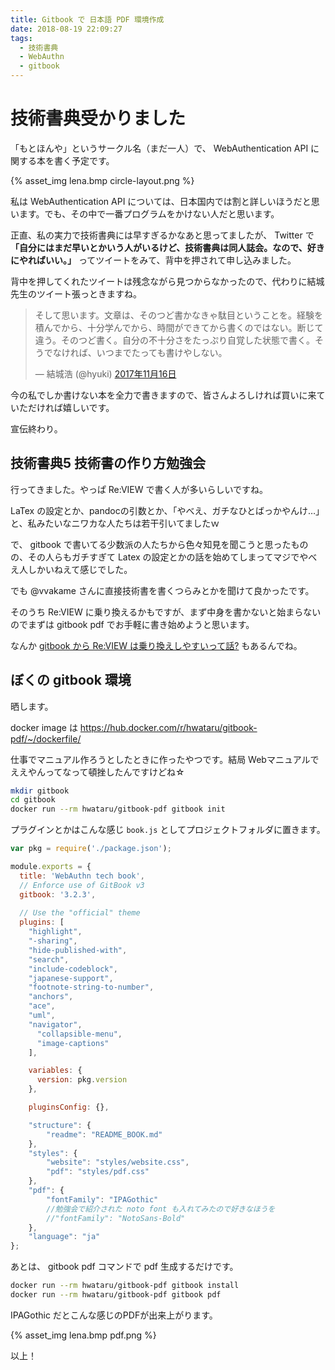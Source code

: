 ```yaml
---
title: Gitbook で 日本語 PDF 環境作成
date: 2018-08-19 22:09:27
tags:
  - 技術書典
  - WebAuthn
  - gitbook
---
```


# 技術書典受かりました

「もとほんや」というサークル名（まだ一人）で、 WebAuthentication API に関する本を書く予定です。

<!--more -->

{% asset_img lena.bmp circle-layout.png %}

私は WebAuthentication API については、日本国内では割と詳しいほうだと思います。でも、その中で一番プログラムをかけない人だと思います。

正直、私の実力で技術書典には早すぎるかなあと思ってましたが、 Twitter で **「自分にはまだ早いとかいう人がいるけど、技術書典は同人誌会。なので、好きにやればいい。」** ってツイートをみて、背中を押されて申し込みました。

背中を押してくれたツイートは残念ながら見つからなかったので、代わりに結城先生のツイート張っときますね。

<blockquote class="twitter-tweet" data-lang="ja"><p lang="ja" dir="ltr">そして思います。文章は、そのつど書かなきゃ駄目ということを。経験を積んでから、十分学んでから、時間ができてから書くのではない。断じて違う。そのつど書く。自分の不十分さをたっぷり自覚した状態で書く。そうでなければ、いつまでたっても書けやしない。</p>&mdash; 結城浩 (@hyuki) <a href="https://twitter.com/hyuki/status/931037421768019968?ref_src=twsrc%5Etfw">2017年11月16日</a></blockquote>
<script async src="https://platform.twitter.com/widgets.js" charset="utf-8"></script>

今の私でしか書けない本を全力で書きますので、皆さんよろしければ買いに来ていただければ嬉しいです。

宣伝終わり。

## 技術書典5 技術書の作り方勉強会

行ってきました。やっぱ Re:VIEW で書く人が多いらしいですね。

LaTex の設定とか、pandocの引数とか、「やべえ、ガチなひとばっかやんけ…」と、私みたいなニワカな人たちは若干引いてましたｗ

で、 gitbook で書いてる少数派の人たちから色々知見を聞こうと思ったものの、その人らもガチすぎて Latex の設定とかの話を始めてしまってマジでやべえ人しかいねえて感じでした。

でも @vvakame さんに直接技術書を書くつらみとかを聞けて良かったです。

そのうち Re:VIEW に乗り換えるかもですが、まず中身を書かないと始まらないのでまずは gitbook pdf でお手軽に書き始めようと思います。

なんか [gitbook から Re:VIEW は乗り換えしやすいって話?](https://www.konosumi.net/entry/2018/02/11/190258) もあるんでね。

## ぼくの gitbook 環境

晒します。

docker image は <https://hub.docker.com/r/hwataru/gitbook-pdf/~/dockerfile/>

仕事でマニュアル作ろうとしたときに作ったやつです。結局 Webマニュアルでええやんってなって頓挫したんですけどね☆

```sh
mkdir gitbook
cd gitbook
docker run --rm hwataru/gitbook-pdf gitbook init
```

プラグインとかはこんな感じ `book.js` としてプロジェクトフォルダに置きます。

```js
var pkg = require('./package.json');

module.exports = {
  title: 'WebAuthn tech book',
  // Enforce use of GitBook v3
  gitbook: '3.2.3',
  
  // Use the "official" theme
  plugins: [
    "highlight",
    "-sharing",
    "hide-published-with",
    "search",
    "include-codeblock",
    "japanese-support",
    "footnote-string-to-number",
    "anchors",
    "ace",
    "uml",
    "navigator",
      "collapsible-menu",
      "image-captions"
    ],

    variables: {
      version: pkg.version
    },

    pluginsConfig: {},

    "structure": {
        "readme": "README_BOOK.md"
    },
    "styles": {
        "website": "styles/website.css",
        "pdf": "styles/pdf.css"
    },
    "pdf": {
        "fontFamily": "IPAGothic"
        //勉強会で紹介された noto font も入れてみたので好きなほうを
        //"fontFamily": "NotoSans-Bold"
    },
    "language": "ja"
};
```

あとは、 gitbook pdf コマンドで pdf 生成するだけです。

```sh
docker run --rm hwataru/gitbook-pdf gitbook install
docker run --rm hwataru/gitbook-pdf gitbook pdf
```

IPAGothic だとこんな感じのPDFが出来上がります。

{% asset_img lena.bmp pdf.png %}

以上！

